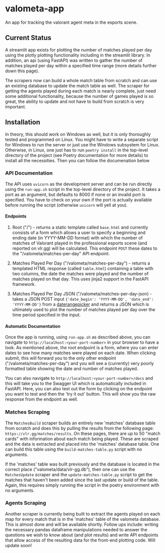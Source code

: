 # valometa-app

An app for tracking the valorant agent meta in the esports scene.

## Current Status

A streamlit app exists for plotting the number of matches played per day using
the plotly plotting functionality including in the streamlit library. In
addition, an api (using FastAPI) was written to gather the number of matches
played per day within a specified time range (more details further down this
page).

The scrapers now can build a whole match table from scratch and can use an existing database to update the match table as well. The scraper for getting the agents played
during each match is nearly complete, just need some additional functionality, because the number of games played is so great, the ability to update and not have to build from scratch is very important.

## Installation

In theory, this should work on Windows as well, but it is only thoroughly tested
and programmed on Linux. You might have to write a separate script for Windows
to run the server or just use the Windows subsystem for Linux. Otherwise, in
Linux, one just has to run `poetry install` in the top-level directory of the
project (see Poetry documentation for more details) to install all the
necessities. Then you can follow the documenation below

### API Documentation

The API uses `uvicorn` as the development server and can be run directly using
the `run-app.sh` script in the top-level directory of the project. It takes a
port as an argument, but defaults to 8000 if none or an invalid port is
specified. You have to check on your own if the port is actually available
before running the script (otherwise `uvicorn` will yell at you).

#### Endpoints

1. Root ("/") - returns a static template called `base.html` and currently
   consists of a form which allows a user to specify a beginning and ending date
   (in YYYY-MM-DD format) with which the number of matches of Valorant played in
   the professional esports scene (and reported on vlr.gg) will be calculated.
   This endpoint `POST` these dates to the "/valometa/matches-per-day" API
   endpoint.

2. Matches Played Per Day ("/valometa/matches-per-day") - returns a templated
   HTML response (called `table.html`) containing a table with two columns, the date the matches were played and the number of matches played on that day. This uses jinja2 support in the FastAPI framework.

3. Matches Played Per Day JSON ("/valometa/matches-per-day-json) - takes a JSON
   POST input `{'date_begin': 'YYYY-MM-DD', 'date_end': 'YYYY-MM-DD'}` from a
   [daterangepicker](https://www.daterangepicker.com/) and returns a JSON which
   is ultimately used to plot the number of matches played per day over the time
   period specified in the input.

#### Automatic Documentation

Once the app is running, using `run-app.sh` as described above, you can navigate
to `http://localhost:<your-port-number>` in your browser to have a look. As
mentioned above, the root endpoint is a form, where you can enter dates to see
how many matches were played on each date. When clicking submit, this will
forward you to the only other endpoint ("/valometa/matches-per-day") and you
will see a (currently) very poorly formatted table showing the date and number
of matches played.

You can also navigate to `http://localhost:<your-port-number>/docs` and this
will take you to the Swagger UI which is automatically included in FastAPI.
Here, you can also test out the form by clicking on the endpoint you want to
test and then the 'try it out' button. This will show you the raw response from
the endpoint as well.

### Matches Scraping

The `MatchesBuild` scraper builds an entirely new 'matches' database table from
scratch and does this by pulling the results from the following page:
`https://vlr.gg/matches/results`. On these pages, there are up to 50 "match
cards" with information about each match being played. These are scraped and the
data is extracted and placed into the 'matches' database table. One can build
this table using the `build-matches-table.py` script with no arguments.

If the 'matches' table was built previously and the database is located in the
correct place ("valometa/data/vlr-gg.db"), then one can use the `MatchesUpdate`
scraper and the `update-matches-table.py` script to get the matches that haven't
been added since the last update or build of the table. Again, this requires
simply running the script in the poetry environment with no arguments.


### Agents Scraping

Another scraper is currently being built to extract the agents played on each
map for every match that is in the 'matches' table of the valometa database.
This is almost done and will be available shortly. Follow ups include: writing
the necessary pandas dataframe manipulations needed to answer the questions we
wish to know about (and plot results) and write API endpoints that allow access
of the resulting data for the front-end plotting code. Will update soon!
